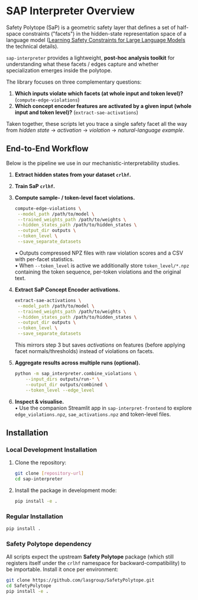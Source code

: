 # SAP Interpreter Overview

Safety Polytope (SaP) is a geometric safety layer that defines a set of half-space constraints ("facets") in the hidden-state representation space of a language model ([Learning Safety Constraints for Large Language Models](https://arxiv.org/abs/2505.24445) the technical details).  

`sap-interpreter` provides a lightweight, **post-hoc analysis toolkit** for understanding what these facets / edges capture and whether specialization emerges inside the polytope.

The library focuses on three complementary questions:

1. **Which inputs violate which facets (at whole input and token level)?**  (`compute-edge-violations`)
2. **Which concept encoder features are activated by a given input (whole input and token level)?**  (`extract-sae-activations`)

Taken together, these scripts let you trace a single safety facet all the way from *hidden state* → *activation* → *violation* → *natural-language example*.

## End-to-End Workflow

Below is the pipeline we use in our mechanistic-interpretability studies.

1. **Extract hidden states from your dataset `crlhf`.**  

2. **Train SaP `crlhf`.**  

3. **Compute sample- / token-level facet violations.**  
   ```bash
   compute-edge-violations \
    --model_path /path/to/model \
    --trained_weights_path /path/to/weights \
    --hidden_states_path /path/to/hidden_states \
    --output_dir outputs \
    --token_level \
    --save_separate_datasets
   ```
   • Outputs compressed NPZ files with raw violation scores and a CSV with per-facet statistics.  
   • When `--token_level` is active we additionally store `token_level/*.npz` containing the token sequence, per-token violations and the original text.

4. **Extract SaP Concept Encoder activations.**  
   ```bash
   extract-sae-activations \
    --model_path /path/to/model \
    --trained_weights_path /path/to/weights \
    --hidden_states_path /path/to/hidden_states \
    --output_dir outputs \
    --token_level \
    --save_separate_datasets
   ```
   This mirrors step 3 but saves *activations* on features (before applying facet normals/thresholds) instead of violations on facets.

5. **Aggregate results across multiple runs (optional).**  
   ```bash
   python -m sap_interpreter.combine_violations \
       --input_dirs outputs/run-* \
       --output_dir outputs/combined \
       --token_level --edge_level
   ```

6. **Inspect & visualise.**  
   • Use the companion Streamlit app in `sap-interpret-frontend` to explore `edge_violations.npz`, `sae_activations.npz` and token-level files.


## Installation

### Local Development Installation

1. Clone the repository:
   ```bash
   git clone [repository-url]
   cd sap-interpreter
   ```

2. Install the package in development mode:
   ```bash
   pip install -e .
   ```

### Regular Installation

```bash
pip install .
```

### Safety Polytope dependency

All scripts expect the upstream **Safety Polytope** package (which still registers itself under the `crlhf` namespace for backward-compatibility) to be importable. Install it once per environment:

```bash
git clone https://github.com/lasgroup/SafetyPolytope.git
cd SafetyPolytope
pip install -e .
```